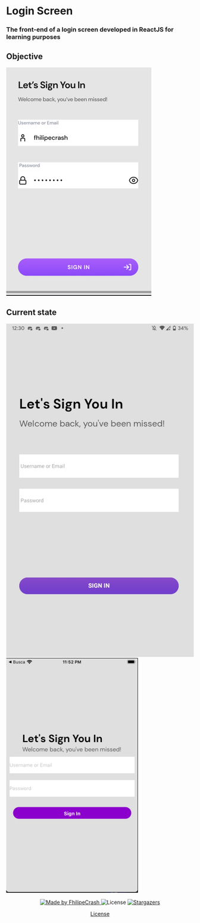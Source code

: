 # Login Screen

### The front-end of a login screen developed in ReactJS for learning purposes

## Objective
![objective](/artworks/objective.png)

## Current state
![current-android](/artworks/current-android.png)
![current-ios](/artworks/current-ios.png)

<p align="center">
  <a href="https://github.com/FhilipeCrash">
    <img alt="Made by FhilipeCrash" src="https://img.shields.io/badge/made%20by-FhilipeCrash-%2304D361">
  </a>

  <img alt="License" src="https://img.shields.io/badge/license-MIT-%2304D361">

  <a href="https://github.com/FhilipeCrash/loginScreen">
    <img alt="Stargazers" src="https://img.shields.io/github/stars/FhilipeCrash/loginScreen?style=social">
  </a>
</p>

<p align="center">
  <a href="https://github.com/FhilipeCrash/loginScreen/blob/master/LICENSE" target="_blank">License</a>
</p>
